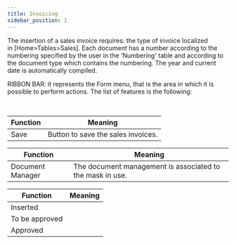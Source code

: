 ```yaml
---
title: Invoicing
sidebar_position: 1
---
```


The insertion of a sales invoice requires: the type of invoice localized in [Home>Tables>Sales]. Each document has a number according to the numbering specified by the user in the ‘Numbering' table and according to the document type which contains the numbering. The year and current date is automatically compiled.

RIBBON BAR: it represents the Form menu, that is the area in which it is possible to perform actions. The list of features is the following: 

 



| Function | Meaning |
| --- | --- |
| Save | Button to save the sales invoices.  |



| Function | Meaning |
| --- | --- |
| Document Manager | The document management is associated to the mask in use. |



| Function | Meaning |
| --- | --- |
| Inserted |  |
| To be approved |  |
| Approved |  |






